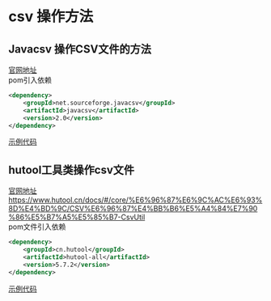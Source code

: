 # csv 操作方法
## Javacsv 操作CSV文件的方法
[官网地址](http://javacsv.sourceforge.net/)  
pom引入依赖  
```xml
<dependency>
    <groupId>net.sourceforge.javacsv</groupId>
    <artifactId>javacsv</artifactId>
    <version>2.0</version>
</dependency>
```
[示例代码](src/main/java/org/xpp/net/sourceforge/javacsv/CsvKit.java)
## hutool工具类操作csv文件
[官网地址]()https://www.hutool.cn/docs/#/core/%E6%96%87%E6%9C%AC%E6%93%8D%E4%BD%9C/CSV%E6%96%87%E4%BB%B6%E5%A4%84%E7%90%86%E5%B7%A5%E5%85%B7-CsvUtil  
pom文件引入依赖  
```xml
<dependency>
    <groupId>cn.hutool</groupId>
    <artifactId>hutool-all</artifactId>
    <version>5.7.2</version>
</dependency>
```  
[示例代码](src/main/java/org/xpp/cn/hutool/csv/HutoolCsvKit.java)